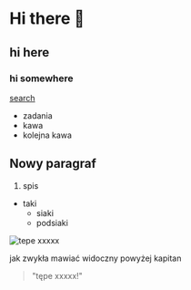 # Hi there 👋
## hi here
### hi somewhere

[search](www.google.com)

* zadania
 * kawa
 * kolejna kawa

## Nowy paragraf


1. spis 
 * taki 
   * siaki
    * podsiaki
    
![tepe xxxxx](https://nuuda.files.wordpress.com/2012/03/kapitan_bomba.jpg?w=189&h=215)

jak zwykła mawiać widoczny powyżej kapitan
> "tępe xxxxx!"

